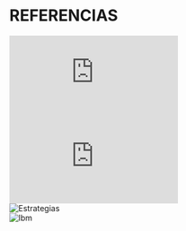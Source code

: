 # REFERENCIAS 

![Sostenibilidad](https://ediciones.grupoaran.com/transversal-papel/2452-sostenibilidad-aplicada-al-sistema-productivo.html)    
![Sistema productivo](https://ieditorial.net/certificado-direcci%C3%B3n-y-gesti%C3%B3n-empresarial/191460-Sostenibilidad-Aplicada-Al-Sistema-Productivo.html)  
![Estrategias](https://www.uxcale.com/estrategias-para-una-infraestructura-ti-sostenible/)  
![Ibm](https://www.ibm.com/es-es/think/topics/sustainable-it)

